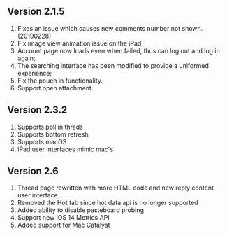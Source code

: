 ## Version 2.1.5
1. Fixes an issue which causes new comments number not shown. (20190228)
2. Fix image view animation issue on the iPad;
3. Account page now loads even when failed, thus can log out and log in again;
4. The searching interface has been modified to provide a uniformed experience;
5.  Fix the pouch in functionality.
6. Support open attachment.


## Version 2.3.2
1. Supports poll  in thrads
2. Supports bottom refresh
3. Supports macOS
4. iPad user interfaces mimic mac's


## Version 2.6
1. Thread page rewritten with more HTML code and new reply content user interface
2. Removed the Hot tab since hot data api is no longer supported
3. Added ability to disable pasteboard probing
4. Support new iOS 14 Metrics API
5. Added support for Mac Catalyst
